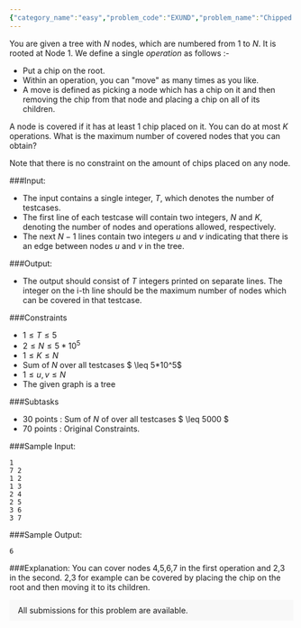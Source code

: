 ```yaml
---
{"category_name":"easy","problem_code":"EXUND","problem_name":"Chipped Tree","problemComponents":{"constraints":"","constraintsState":false,"subtasks":"","subtasksState":false,"inputFormat":"","inputFormatState":false,"outputFormat":"","outputFormatState":false,"sampleTestCases":{}},"video_editorial_url":"","languages_supported":{"0":"CPP14","1":"C","2":"JAVA","3":"PYTH 3.6","4":"PYTH","5":"PYP3","6":"CS2","7":"ADA","8":"PYPY","9":"TEXT","10":"PAS fpc","11":"NODEJS","12":"RUBY","13":"PHP","14":"GO","15":"HASK","16":"TCL","17":"PERL","18":"SCALA","19":"LUA","20":"kotlin","21":"BASH","22":"JS","23":"LISP sbcl","24":"rust","25":"PAS gpc","26":"BF","27":"CLOJ","28":"R","29":"D","30":"CAML","31":"FORT","32":"ASM","33":"swift","34":"FS","35":"WSPC","36":"LISP clisp","37":"SQL","38":"SCM guile","39":"PERL6","40":"ERL","41":"CLPS","42":"ICK","43":"NICE","44":"PRLG","45":"ICON","46":"COB","47":"SCM chicken","48":"PIKE","49":"SCM qobi","50":"ST","51":"NEM"},"max_timelimit":1.5,"source_sizelimit":50000,"problem_author":"shashwatchandr","problem_tester":null,"date_added":"26-09-2019","tags":{"0":"expp2019","1":"shashwatchandr","2":"trees"},"problem_difficulty_level":"Easy","best_tag":"","editorial_url":"https://discuss.codechef.com/problems/EXUND","time":{"view_start_date":1571142600,"submit_start_date":1571142600,"visible_start_date":1571142600,"end_date":1735669800},"is_direct_submittable":false,"problemDiscussURL":"https://discuss.codechef.com/search?q=EXUND","is_proctored":false,"visitedContests":{},"layout":"problem"}
---
```

You are given a tree with $N$ nodes, which are numbered from $1$ to $N$. It is rooted at Node $1$. We define a single $operation$ as follows :- 
- Put a chip on the root.
- Within an operation, you can "move" as many times as you like.
- A move is defined as picking a node which has a chip on it and then removing the chip from that node and placing a chip on all of its children. 

A node is covered if it has at least $1$ chip placed on it.
You can do at most $K$ operations. What is the maximum number of covered nodes that you can obtain?  

Note that there is no constraint on the amount of chips placed on any node.

###Input:

- The input contains a single integer, $T$, which denotes the number of testcases.
- The first line of each testcase will contain two integers, $N$ and $K$, denoting the number of nodes and operations allowed, respectively.
- The next $N-1$ lines contain two integers $u$ and $v$ indicating that there is an edge between nodes $u$ and $v$ in the tree.

###Output:
- The output should consist of $T$ integers printed on separate lines. The integer on the i-th line should be the maximum number of nodes which can be covered in that testcase.

###Constraints 
- $1 \leq T \leq 5$
- $2 \leq N \leq 5*10^5$
- $1 \leq K \leq N$
- Sum of $N$ over all testcases $ \leq 5*10^5$
- $1 \leq u,v \leq N$
- The given graph is a tree

###Subtasks
- 30 points : Sum of $N$ of over all testcases $ \leq 5000 $
- 70 points : Original Constraints. 

###Sample Input:
```
1
7 2
1 2
1 3
2 4
2 5
3 6
3 7
```
###Sample Output:
```
6
```
###Explanation:
You can cover nodes 4,5,6,7 in the first operation and 2,3 in the second. 
2,3 for example can be covered by placing the chip on the root and then moving it to its children. 
<aside style='background: #f8f8f8;padding: 10px 15px;'><div>All submissions for this problem are available.</div></aside>